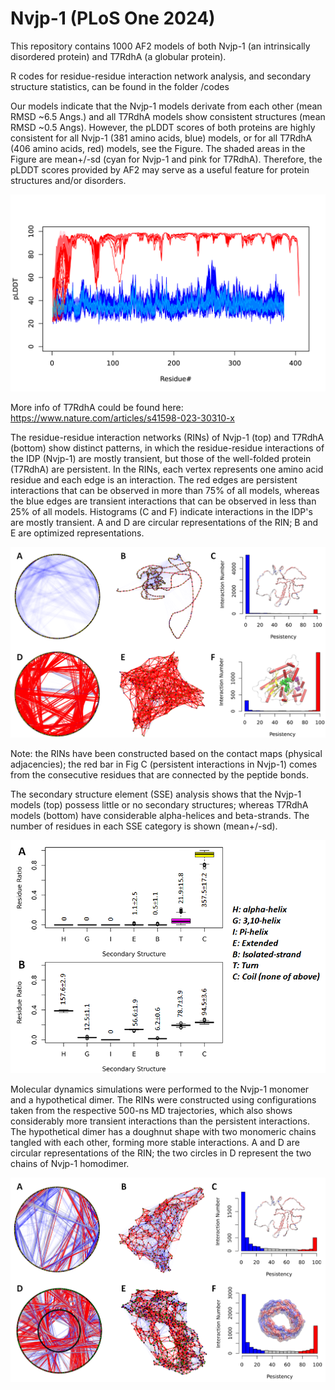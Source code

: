# Nvjp-1 (PLoS One 2024)
This repository contains 1000 AF2 models of both Nvjp-1 (an intrinsically disordered protein) and T7RdhA (a globular protein).

R codes for residue-residue interaction network analysis, and secondary structure statistics, can be found in the folder /codes

Our models indicate that the Nvjp-1 models derivate from each other (mean RMSD ~6.5 Angs.) and all T7RdhA models show consistent structures (mean RMSD ~0.5 Angs).
However, the pLDDT scores of both proteins are highly consistent for all Nvjp-1 (381 amino acids, blue) models, or for all T7RdhA (406 amino acids, red) models, see the Figure. The shaded areas in the Figure are mean+/-sd (cyan for Nvjp-1 and pink for T7RdhA). Therefore, the pLDDT scores provided by AF2 may serve as a useful feature for protein structures and/or disorders.

![The pLDDT Profiles of T7RdhA (red) and Nvjp-1 (blue)](https://github.com/haoboguo/Nvjp-1/blob/main/t7rdha-nvjp1.plddt.all.png)

More info of T7RdhA could be found here: https://www.nature.com/articles/s41598-023-30310-x 

The residue-residue interaction networks (RINs) of Nvjp-1 (top) and T7RdhA (bottom) show distinct patterns, in which the residue-residue interactions of the IDP (Nvjp-1) are mostly transient, but those of the well-folded protein (T7RdhA) are persistent. In the RINs, each vertex represents one amino acid residue and each edge is an interaction. The red edges are persistent interactions that can be observed in more than 75% of all models, whereas the blue edges are transient interactions that can be observed in less than 25% of all models. Histograms (C and F) indicate interactions in the IDP's are mostly transient. A and D are circular representations of the RIN; B and E are optimized representations.

![Residue-residue interaction networks](https://github.com/haoboguo/Nvjp-1/blob/main/RIN.png)

Note: the RINs have been constructed based on the contact maps (physical adjacencies); the red bar in Fig C (persistent interactions in Nvjp-1) comes from the consecutive residues that are connected by the peptide bonds.

The secondary structure element (SSE) analysis shows that the Nvjp-1 models (top) possess little or no secondary structures; whereas T7RdhA models (bottom) have considerable alpha-helices and beta-strands. The number of residues in each SSE category is shown (mean+/-sd).

![Secondary Structure Elements](https://github.com/haoboguo/Nvjp-1/blob/main/SSE.png)

Molecular dynamics simulations were performed to the Nvjp-1 monomer and a hypothetical dimer. The RINs were constructed using configurations taken from the respective 500-ns MD trajectories, which also shows considerably more transient interactions than the persistent interactions. The hypothetical dimer has a doughnut shape with two monomeric chains tangled with each other, forming more stable interactions. A and D are circular representations of the RIN; the two circles in D represent the two chains of Nvjp-1 homodimer.

![MD RINs](https://github.com/haoboguo/Nvjp-1/blob/main/RIN-MD.png)
